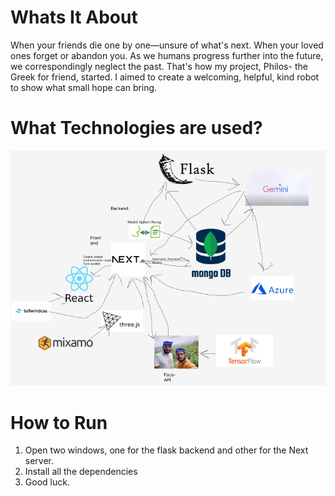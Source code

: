 # Whats It About
When your friends die one by one—unsure of what's next. When your loved ones forget or abandon you. As we humans progress further into the future, we correspondingly neglect the past.  That's how  my project, Philos- the Greek for friend, started. I aimed to create a welcoming, helpful, kind robot to show what small hope can bring.
# What Technologies are used?
![alt text](image.png)

# How to Run
1. Open two windows, one for the flask backend and other for the Next server.  
2. Install all the dependencies
3. Good luck.
